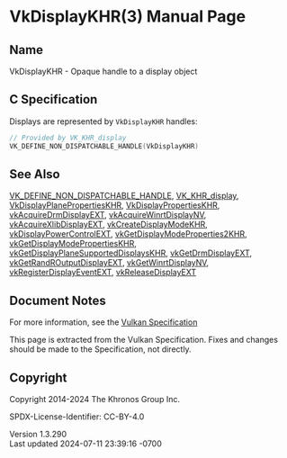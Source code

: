 # VkDisplayKHR(3) Manual Page

## Name

VkDisplayKHR - Opaque handle to a display object



## <a href="#_c_specification" class="anchor"></a>C Specification

Displays are represented by `VkDisplayKHR` handles:

``` c
// Provided by VK_KHR_display
VK_DEFINE_NON_DISPATCHABLE_HANDLE(VkDisplayKHR)
```

## <a href="#_see_also" class="anchor"></a>See Also

[VK_DEFINE_NON_DISPATCHABLE_HANDLE](https://registry.khronos.org/vulkan/specs/1.3-extensions/man/html/VK_DEFINE_NON_DISPATCHABLE_HANDLE.html),
[VK_KHR_display](https://registry.khronos.org/vulkan/specs/1.3-extensions/man/html/VK_KHR_display.html),
[VkDisplayPlanePropertiesKHR](https://registry.khronos.org/vulkan/specs/1.3-extensions/man/html/VkDisplayPlanePropertiesKHR.html),
[VkDisplayPropertiesKHR](https://registry.khronos.org/vulkan/specs/1.3-extensions/man/html/VkDisplayPropertiesKHR.html),
[vkAcquireDrmDisplayEXT](https://registry.khronos.org/vulkan/specs/1.3-extensions/man/html/vkAcquireDrmDisplayEXT.html),
[vkAcquireWinrtDisplayNV](https://registry.khronos.org/vulkan/specs/1.3-extensions/man/html/vkAcquireWinrtDisplayNV.html),
[vkAcquireXlibDisplayEXT](https://registry.khronos.org/vulkan/specs/1.3-extensions/man/html/vkAcquireXlibDisplayEXT.html),
[vkCreateDisplayModeKHR](https://registry.khronos.org/vulkan/specs/1.3-extensions/man/html/vkCreateDisplayModeKHR.html),
[vkDisplayPowerControlEXT](https://registry.khronos.org/vulkan/specs/1.3-extensions/man/html/vkDisplayPowerControlEXT.html),
[vkGetDisplayModeProperties2KHR](https://registry.khronos.org/vulkan/specs/1.3-extensions/man/html/vkGetDisplayModeProperties2KHR.html),
[vkGetDisplayModePropertiesKHR](https://registry.khronos.org/vulkan/specs/1.3-extensions/man/html/vkGetDisplayModePropertiesKHR.html),
[vkGetDisplayPlaneSupportedDisplaysKHR](https://registry.khronos.org/vulkan/specs/1.3-extensions/man/html/vkGetDisplayPlaneSupportedDisplaysKHR.html),
[vkGetDrmDisplayEXT](https://registry.khronos.org/vulkan/specs/1.3-extensions/man/html/vkGetDrmDisplayEXT.html),
[vkGetRandROutputDisplayEXT](https://registry.khronos.org/vulkan/specs/1.3-extensions/man/html/vkGetRandROutputDisplayEXT.html),
[vkGetWinrtDisplayNV](https://registry.khronos.org/vulkan/specs/1.3-extensions/man/html/vkGetWinrtDisplayNV.html),
[vkRegisterDisplayEventEXT](https://registry.khronos.org/vulkan/specs/1.3-extensions/man/html/vkRegisterDisplayEventEXT.html),
[vkReleaseDisplayEXT](https://registry.khronos.org/vulkan/specs/1.3-extensions/man/html/vkReleaseDisplayEXT.html)

## <a href="#_document_notes" class="anchor"></a>Document Notes

For more information, see the <a
href="https://registry.khronos.org/vulkan/specs/1.3-extensions/html/vkspec.html#VkDisplayKHR"
target="_blank" rel="noopener">Vulkan Specification</a>

This page is extracted from the Vulkan Specification. Fixes and changes
should be made to the Specification, not directly.

## <a href="#_copyright" class="anchor"></a>Copyright

Copyright 2014-2024 The Khronos Group Inc.

SPDX-License-Identifier: CC-BY-4.0

Version 1.3.290  
Last updated 2024-07-11 23:39:16 -0700

